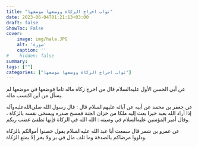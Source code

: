 ```yaml
---
title: "ثواب اخراج الزكاة ووضعها موضعها"
date: 2023-06-04T01:21:13+03:00
draft: false
ShowToc: False
cover:
    image: img/hala.JPG
    alt: 'صورة'
    caption: ''
#    hidden: false
summary: 
tags: [""]
categories: ["ثواب اخراج الزكاة ووضعها موضعها"]
---
```

عن أبي الحسن الأول عليه‌السلام قال من
اخرج زكاة ماله تاما فوضعها في موضعها لم يسأل من أين اكتسب ماله.

عن جعفر بن محمد عن أبيه عن آبائه عليهم‌السلام قال : قال رسول
الله صلى‌الله‌عليه‌وآله إذا أراد الله بعبد خيرا بعث إليه ملكا من خزان الجنة فمسح
صدره ويسخي نفسه بالزكاة ، وقال أمير المؤمنين عليه‌السلام في وصيته : الله الله
في الزكاة فإنها تطفئ غضب ربكم.

عن عمرو بن شمر قال سمعت أبا عبد الله عليه‌السلام
يقول حصنوا أموالكم بالزكاة وداووا مرضاكم بالصدقة وما تلف مال في
بر ولا بحر إلا بمنع الزكاة.

